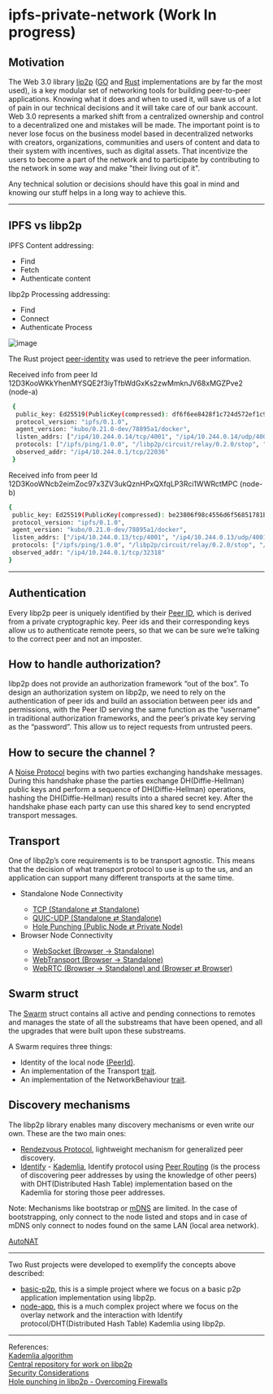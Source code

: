 # ipfs-private-network (Work In progress)

<h2>Motivation</h2>

The Web 3.0 library [lip2p](https://libp2p.io/) ([GO](https://github.com/libp2p/go-libp2p) and [Rust](https://github.com/libp2p/rust-libp2p) implementations are by far the most used), is a key modular set of networking tools for building peer-to-peer applications. Knowing what it does and when to used it, will save us of a lot of pain in our technical decisions and it will take care of our bank account. Web 3.0 represents a marked shift from a centralized ownership and control to a decentralized one and mistakes will be made. The important point is to never lose focus on the business model based in decentralized networks with creators, organizations, communities and users of content and data to their system with incentives, such as digital assets. That incentivize the users to become a part of the network and to participate by contributing to the network in some way and make "their living out of it".

Any technical solution or decisions should have this goal in mind and knowing our stuff helps in a long way to achieve this.

<hr>
<h2>IPFS vs libp2p</h2>

IPFS Content addressing:
<ul>
<li>Find</li>
<li>Fetch</li>
<li>Authenticate content</li>
</ul>

libp2p Processing addressing:
<ul>
<li>Find</li>
<li>Connect</li>
<li>Authenticate Process</li>
</ul>

![image](https://user-images.githubusercontent.com/76512851/232477448-34b9ea0b-5173-4f04-8b46-9df71eef34d7.png)

The Rust project [peer-identity](https://github.com/gcp-development/ipfs-private-network/tree/main/peer-identity) was used to retrieve the peer information.

Received info from peer Id 12D3KooWKkYhenMYSQE2f3iyTfbWdGxKs2zwMmknJV68xMGZPve2 (node-a)

```bash
 { 
  public_key: Ed25519(PublicKey(compressed): df6f6ee8428f1c724d572ef1c9e4d76861088ee4adf159b062de25dcefb), 
  protocol_version: "ipfs/0.1.0", 
  agent_version: "kubo/0.21.0-dev/78895a1/docker",
  listen_addrs: ["/ip4/10.244.0.14/tcp/4001", "/ip4/10.244.0.14/udp/4001/quic", "/ip4/10.244.0.14/udp/4001/quic-v1"],
  protocols: ["/ipfs/ping/1.0.0", "/libp2p/circuit/relay/0.2.0/stop", "/ipfs/lan/kad/1.0.0", "/libp2p/autonat/1.0.0", "/ipfs/id/1.0.0", "/ipfs/id/push/1.0.0", "/ipfs/bitswap/1.2.0", "/ipfs/bitswap/1.1.0", "/ipfs/bitswap/1.0.0", "/ipfs/bitswap", "/x/"],
  observed_addr: "/ip4/10.244.0.1/tcp/22036" 
 }
```

Received info from peer Id 12D3KooWNcb2eimZoc97x3ZV3ukQznHPxQXfqLP3Rci1WWRctMPC (node-b)

```bash
{
 public_key: Ed25519(PublicKey(compressed): be23806f98c4556d6f56851781b65fc28c32e76660123067a4c4774f348dbf),
 protocol_version: "ipfs/0.1.0",
 agent_version: "kubo/0.21.0-dev/78895a1/docker",
 listen_addrs: ["/ip4/10.244.0.13/tcp/4001", "/ip4/10.244.0.13/udp/4001/quic", "/ip4/10.244.0.13/udp/4001/quic-v1"],
 protocols: ["/ipfs/ping/1.0.0", "/libp2p/circuit/relay/0.2.0/stop", "/ipfs/lan/kad/1.0.0", "/libp2p/autonat/1.0.0", "/ipfs/id/1.0.0", "/ipfs/id/push/1.0.0", "/ipfs/bitswap/1.2.0", "/ipfs/bitswap/1.1.0", "/ipfs/bitswap/1.0.0", "/ipfs/bitswap", "/x/"],
 observed_addr: "/ip4/10.244.0.1/tcp/32318" 
}
```
<hr>

<h2>Authentication</h2>

Every libp2p peer is uniquely identified by their [Peer ID](https://docs.libp2p.io/concepts/fundamentals/peers/#peer-id), which is derived from a private cryptographic key. Peer ids and their corresponding keys allow us to authenticate remote peers, so that we can be sure we’re talking to the correct peer and not an imposter.

<h2>How to handle authorization?</h2>

libp2p does not provide an authorization framework “out of the box”. To design an authorization system on libp2p, we need to rely on the authentication of peer ids and build an association between peer ids and permissions, with the Peer ID serving the same function as the “username” in traditional authorization frameworks, and the peer’s private key serving as the “password”. This allow us to reject requests from untrusted peers.

<h2>How to secure the channel ?</h2>

A [Noise Protocol](https://noiseprotocol.org/) begins with two parties exchanging handshake messages. During this handshake phase the parties exchange DH(Diffie-Hellman) public keys and perform a sequence of DH(Diffie-Hellman) operations, hashing the DH(Diffie-Hellman) results into a shared secret key. After the handshake phase each party can use this shared key to send encrypted transport messages.

<h2>Transport</h2>

One of libp2p’s core requirements is to be transport agnostic. This means that the decision of what transport protocol to use is up to the us, and an application can support many different transports at the same time. 

<ul>
  <li>Standalone Node Connectivity</li>
<ul>
  <li><a href="https://connectivity.libp2p.io/#tcp" target="_blank">TCP (Standalone ⇄ Standalone)</a></li>
  <li><a href="https://connectivity.libp2p.io/#quic" target="_blank">QUIC-UDP (Standalone ⇄ Standalone)</a></li>
  <li><a href="https://connectivity.libp2p.io/#hole-punching" target="_blank">Hole Punching (Public Node ⇄ Private Node)</a></li>
</ul>
  <li>Browser Node Connectivity</li>
<ul>
  <li><a href="https://connectivity.libp2p.io/#websocket" target="_blank">WebSocket (Browser → Standalone)</a></li>
  <li><a href="https://connectivity.libp2p.io/#webtransport" target="_blank">WebTransport (Browser → Standalone)</a></li>
  <li><a href="https://connectivity.libp2p.io/#webrtc" target="_blank">WebRTC (Browser → Standalone) and (Browser ⇄ Browser)</a></li>
</ul>
</ul>

<h2>Swarm struct</h2>

The [Swarm](https://docs.libp2p.io/concepts/appendix/glossary/#swarm) struct contains all active and pending connections to remotes and manages the state of all the substreams that have been opened, and all the upgrades that were built upon these substreams.

A Swarm requires three things:
<ul>
 <li>Identity of the local node <a href="https://docs.libp2p.io/concepts/appendix/glossary/#peerid" target="_blank">(PeerId)</a>.</li>
 <li>An implementation of the Transport <a href="https://doc.rust-lang.org/rust-by-example/trait.html" target="_blank">trait</a>.</li>
 <li>An implementation of the NetworkBehaviour <a href="https://doc.rust-lang.org/rust-by-example/trait.html" target="_blank">trait</a>.</li>
</ul>

<h2>Discovery mechanisms</h2>

The libp2p library enables many discovery mechanisms or even write our own. These are the two main ones: 

<ul>
  <li><a href="https://github.com/libp2p/specs/tree/master/rendezvous" target="_blank">Rendezvous Protocol</a>, lightweight mechanism for generalized peer discovery.</li>
 <li><a href="https://github.com/libp2p/specs/tree/master/identify" target="_blank">Identify</a> - <a href="https://github.com/libp2p/specs/tree/master/kad-dht" target="_blank">Kademlia</a>, Identify protocol using <a href="https://docs.libp2p.io/concepts/appendix/glossary/#peer-routing"  target="_blank">Peer Routing</a> (is the process of discovering peer addresses by using the knowledge of other peers) with DHT(Distributed Hash Table) implementation based on the Kademlia for storing those peer addresses.</li>
</ul>

Note: Mechanisms like bootstrap or [mDNS](https://github.com/libp2p/specs/blob/master/discovery/mdns.md) are limited. In the case of bootstrapping, only connect to the node listed and stops and in case of mDNS only connect to nodes found on the same LAN (local area network).

<a href="https://github.com/libp2p/specs/tree/master/autonat"  target="_blank">AutoNAT</a>

<hr>

Two Rust projects were developed to exemplify the concepts above described:
<ul>
<li><a href="https://github.com/gcp-development/ipfs-private-network/tree/main/basic-p2p" target="_blank">basic-p2p</a>, this is a simple project where we focus on a basic p2p application implementation using libp2p.</li>
<li><a href="https://github.com/gcp-development/ipfs-private-network/tree/main/libp2p-node" target="_blank">node-app</a>, this is a much complex project where we focus on the overlay network and the interaction with Identify protocol/DHT(Distributed Hash Table) Kademlia using libp2p.</li>
</ul>

<hr>

References:<br>
[Kademlia algorithm](https://docs.ipfs.tech/concepts/dht/#kademlia)<br>
[Central repository for work on libp2p](https://github.com/libp2p/rust-libp2p)<br>
[Security Considerations](https://docs.libp2p.io/concepts/security/security-considerations/)<br>
[Hole punching in libp2p - Overcoming Firewalls](https://blog.ipfs.tech/2022-01-20-libp2p-hole-punching/)<br>
